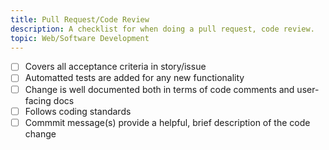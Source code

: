 ```yaml
---
title: Pull Request/Code Review
description: A checklist for when doing a pull request, code review.
topic: Web/Software Development
---
```


- [ ] Covers all acceptance criteria in story/issue
- [ ] Automatted tests are added for any new functionality
- [ ] Change is well documented both in terms of code comments and user-facing docs
- [ ] Follows coding standards
- [ ] Commmit message(s) provide a helpful, brief description of the code change
